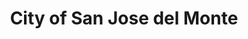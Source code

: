 ---
title: City of San Jose del Monte
url: /city-of-san-jose-del-monte/
latitude: 14.785
longitude: 121.075
---